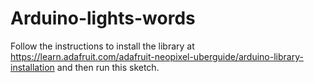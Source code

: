 # Arduino-lights-words

Follow the instructions to install the library at https://learn.adafruit.com/adafruit-neopixel-uberguide/arduino-library-installation and then run this sketch.
